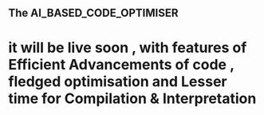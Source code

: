 ##  The AI_BASED_CODE_OPTIMISER  ##
<h1>it will be live soon , with features of Efficient Advancements of code  , fledged optimisation and Lesser time for Compilation & Interpretation</h1>
